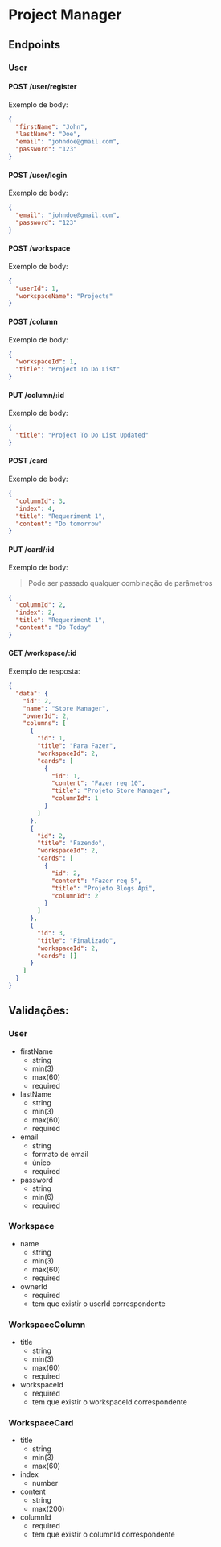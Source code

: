 # Project Manager

## Endpoints

### User

#### POST /user/register

Exemplo de body:

```json
{
  "firstName": "John",
  "lastName": "Doe",
  "email": "johndoe@gmail.com",
  "password": "123"
}
```

#### POST /user/login

Exemplo de body:

```json
{
  "email": "johndoe@gmail.com",
  "password": "123"
}
```

#### POST /workspace

Exemplo de body:

```json
{
  "userId": 1,
  "workspaceName": "Projects"
}
```

#### POST /column

Exemplo de body:

```json
{
  "workspaceId": 1,
  "title": "Project To Do List"
}
```

#### PUT /column/:id

Exemplo de body:

```json
{
  "title": "Project To Do List Updated"
}
```

#### POST /card

Exemplo de body:

```json
{
  "columnId": 3,
  "index": 4,
  "title": "Requeriment 1",
  "content": "Do tomorrow"
}
```

#### PUT /card/:id

Exemplo de body:

> Pode ser passado qualquer combinação de parâmetros

```json
{
  "columnId": 2,
  "index": 2,
  "title": "Requeriment 1",
  "content": "Do Today"
}
```

#### GET /workspace/:id

Exemplo de resposta:

```json
{
  "data": {
    "id": 2,
    "name": "Store Manager",
    "ownerId": 2,
    "columns": [
      {
        "id": 1,
        "title": "Para Fazer",
        "workspaceId": 2,
        "cards": [
          {
            "id": 1,
            "content": "Fazer req 10",
            "title": "Projeto Store Manager",
            "columnId": 1
          }
        ]
      },
      {
        "id": 2,
        "title": "Fazendo",
        "workspaceId": 2,
        "cards": [
          {
            "id": 2,
            "content": "Fazer req 5",
            "title": "Projeto Blogs Api",
            "columnId": 2
          }
        ]
      },
      {
        "id": 3,
        "title": "Finalizado",
        "workspaceId": 2,
        "cards": []
      }
    ]
  }
}
```

## Validações:

### User

- firstName
  - string
  - min(3)
  - max(60)
  - required
- lastName
  - string
  - min(3)
  - max(60)
  - required
- email
  - string
  - formato de email
  - único
  - required
- password
  - string
  - min(6)
  - required

### Workspace

- name
  - string
  - min(3)
  - max(60)
  - required
- ownerId
  - required
  - tem que existir o userId correspondente

### WorkspaceColumn

- title
  - string
  - min(3)
  - max(60)
  - required
- workspaceId
  - required
  - tem que existir o workspaceId correspondente

### WorkspaceCard

- title
  - string
  - min(3)
  - max(60)
- index
  - number
- content
  - string
  - max(200)
- columnId
  - required
  - tem que existir o columnId correspondente
